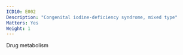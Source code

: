 ```yaml
---
ICD10: E002
Description: "Congenital iodine-deficiency syndrome, mixed type"
Matters: Yes
Weight: 1
---
```

Drug metabolism
